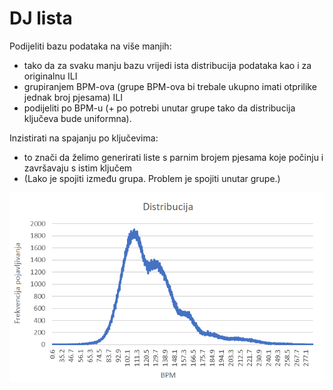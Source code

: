 # DJ lista

Podijeliti bazu podataka na više manjih:
 - tako da za svaku manju bazu vrijedi ista distribucija podataka kao i za originalnu ILI
 - grupiranjem BPM-ova (grupe BPM-ova bi trebale ukupno imati otprilike jednak broj pjesama) ILI
 - podijeliti po BPM-u (+ po potrebi unutar grupe tako da distribucija ključeva bude uniformna).

Inzistirati na spajanju po ključevima:
 - to znači da želimo generirati liste s parnim brojem pjesama koje počinju i završavaju s istim ključem
 - (Lako je spojiti između grupa. Problem je spojiti unutar grupe.)

![BPM Distribution](bpm_distribution.png)
